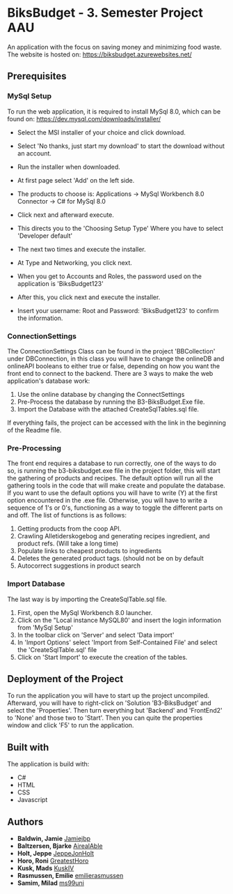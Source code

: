 # BiksBudget - 3. Semester Project AAU
An application with the focus on saving money and minimizing food waste.
The website is hosted on: https://biksbudget.azurewebsites.net/
## Prerequisites
### MySql Setup
To run the web application, it is required to install MySql 8.0, which can be found on:
https://dev.mysql.com/downloads/installer/
- Select the MSI installer of your choice and click download.
- Select 'No thanks, just start my download' to start the download without an account.
- Run the installer when downloaded.

- At first page select 'Add' on the left side.
- The products to choose is:
                  Applications -> MySql Workbench 8.0 
                  Connector -> C# for MySql 8.0

- Click next and afterward execute.
- This directs you to the 'Choosing Setup Type' Where you have to select 'Developer default'
- The next two times and execute the installer.
- At Type and Networking, you click next.
- When you get to Accounts and Roles, the password used on the application is 'BiksBudget123'
- After this, you click next and execute the installer.
- Insert your username: Root and Password: 'BiksBudget123' to confirm the information.

### ConnectionSettings
The ConnectionSettings Class can be found in the project 'BBCollection' under DBConnection, in this class you will have to change the onlineDB and onlineAPI booleans to either true or false, depending on how you want the front end to connect to the backend.
There are 3 ways to make the web application's database work:
1. Use the online database by changing the ConnectSettings
2. Pre-Process the database by running the B3-BiksBudget.Exe file.
3. Import the Database with the attached CreateSqlTables.sql file.

If everything fails, the project can be accessed with the link in the beginning of the Readme file.
### Pre-Processing
The front end requires a database to run correctly, one of the ways to do so, is running the b3-biksbudget.exe file in the project folder, this will start the gathering of products and recipes.
The default option will run all the gathering tools in the code that will make create and populate the database.
If you want to use the default options you will have to write (Y) at the first option encountered in the .exe file.
Otherwise, you will have to write a sequence of 1's or 0's, functioning as a way to toggle the different parts on and off.
The list of functions is as follows:
1. Getting products from the coop API.
2. Crawling Alletiderskogebog and generating recipes ingredient, and product refs. (Will take a long time)
3. Populate links to cheapest products to ingredients
4. Deletes the generated product tags. (should not be on by default
5. Autocorrect suggestions in product search
### Import Database
The last way is by importing the CreateSqlTable.sql file.
1. First, open the MySql Workbench 8.0 launcher.
2. Click on the "Local instance MySQL80' and insert the login information from 'MySql Setup'
3. In the toolbar click on 'Server' and select 'Data import'
4. In 'Import Options' select 'Import from Self-Contained File' and select the 'CreateSqlTable.sql' file
5. Click on 'Start Import' to execute the creation of the tables.
## Deployment of the Project
To run the application you will have to start up the project uncompiled. Afterward, you will have to right-click on 'Solution 'B3-BiksBudget' and select the 'Properties'. Then turn everything but 'Backend' and 'FrontEnd2' to 'None' and those two to 'Start'.
Then you can quite the properties window and click 'F5' to run the application. 
## Built with
The application is build with:
- C#
- HTML
- CSS
- Javascript
## Authors
* **Baldwin, Jamie** [Jamiejbp](https://github.com/Jamiejbp)
* **Baltzersen, Bjarke** [AirealAble](https://github.com/AirealAble)
* **Holt, Jeppe** [JeppeJonHolt](https://github.com/JeppeJonHolt)
* **Horo, Roni** [GreatestHoro](https://github.com/GreatestHoro)
* **Kusk, Mads** [KuskIV](https://github.com/KuskIV)
* **Rasmussen, Emilie** [emilierasmussen](https://github.com/emilierasmussen)
* **Samim, Milad** [ms99uni](https://github.com/ms99uni)
